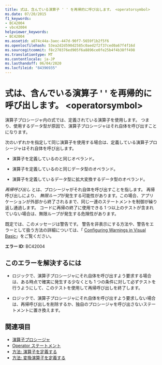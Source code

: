 ```yaml
---
title: 式は、含んでいる演算子 ' ' を再帰的に呼び出します。 <operatorsymbol>
ms.date: 07/20/2015
f1_keywords:
- BC42004
- vbc42004
helpviewer_keywords:
- BC42004
ms.assetid: a874c44a-3aec-447d-90f7-5659f1b2f5f6
ms.openlocfilehash: 53ea2d2d590d2585c0aed2f2f37ced0a67f4f16d
ms.sourcegitcommit: f8c270376ed905f6a8896ce0fe25b4f4b38ff498
ms.translationtype: MT
ms.contentlocale: ja-JP
ms.lasthandoff: 06/04/2020
ms.locfileid: "84396935"
---
```

# <a name="expression-recursively-calls-containing-operator-operatorsymbol"></a>式は、含んでいる演算子 ' ' を再帰的に呼び出します。 \<operatorsymbol>
演算子プロシージャ内の式では、定義されている演算子を使用します。 つまり、使用するデータ型が原因で、演算子プロシージャはそれ自体を呼び出すことになります。  
  
 次のいずれかを指定して同じ演算子を使用する場合は、定義している演算子プロシージャはそれ自体を呼び出します。  
  
- 演算子を定義しているのと同じオペランド。  
  
- 演算子を定義しているのと同じデータ型のオペランド。  
  
- 演算子を定義しているデータ型に拡大変換するデータ型のオペランド。  
  
 *再帰呼び出し* とは、プロシージャがそれ自体を呼び出すことを指します。 再帰呼び出しにより、 *無限ループ*が発生する可能性があります。この場合、アプリケーションが外部から終了されるまで、同じ一連のステートメントを制御が繰り返し通過します。 コードに再帰の終了に使用できる 1 つ以上のテストが含まれていない場合は、無限ループが発生する危険性があります。  
  
 既定では、このメッセージは警告です。 警告を非表示にする方法や、警告をエラーとして扱う方法の詳細については、「 [Configuring Warnings in Visual Basic](/visualstudio/ide/configuring-warnings-in-visual-basic)」をご覧ください。  
  
 **エラー ID:** BC42004  
  
## <a name="to-correct-this-error"></a>このエラーを解決するには  
  
- ロジックで、演算子プロシージャにそれ自体を呼び出すよう要求する場合は、ある時点で確実に発生する少なくとも 1 つの条件に対して必ずテストを行うようにして、このテストを使用して再帰呼び出しを終了します。  
  
- ロジックで、演算子プロシージャにそれ自体を呼び出すよう要求しない場合は、再帰呼び出しを削除するか、独自のプロシージャを呼び出さないステートメントに置き換えます。  
  
## <a name="see-also"></a>関連項目

- [演算子プロシージャ](../programming-guide/language-features/procedures/operator-procedures.md)
- [Operator ステートメント](../language-reference/statements/operator-statement.md)
- [方法: 演算子を定義する](../programming-guide/language-features/procedures/how-to-define-an-operator.md)
- [方法: 変換演算子を定義する](../programming-guide/language-features/procedures/how-to-define-a-conversion-operator.md)
